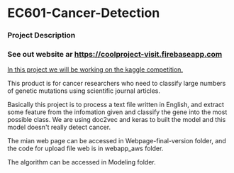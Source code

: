# EC601-Cancer-Detection

### Project Description

### See out website ar https://coolproject-visit.firebaseapp.com 

[In this project we will be working on the kaggle competition.](https://www.kaggle.com/c/msk-redefining-cancer-treatment "https://www.kaggle.com/c/msk-redefining-cancer-treatment")

This product is for cancer researchers who need to classify large numbers of genetic mutations using scientific journal articles.

Basically this project is to process a text file written in English, and extract some feature from the infomation given and classify the gene into the most possible class. We are using doc2vec and keras to built the model and this model doesn't really detect cancer.

The mian web page can be accessed in Webpage-final-version folder, and the code for upload file web is in webapp_aws folder.

The algorithm can be accessed in Modeling folder.
